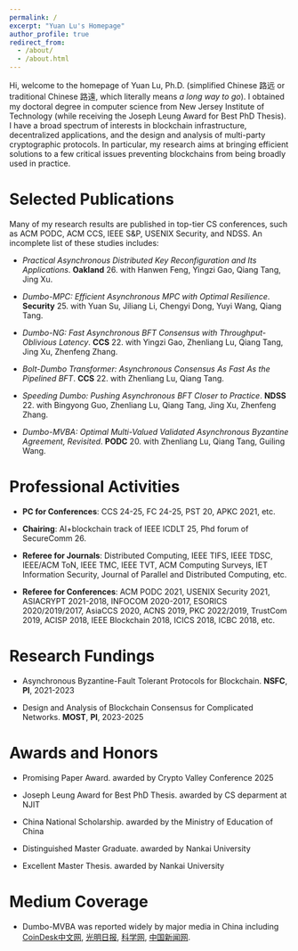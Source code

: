 ```yaml
---
permalink: /
excerpt: "Yuan Lu's Homepage"
author_profile: true
redirect_from: 
  - /about/
  - /about.html
---
```


Hi, welcome to the homepage of Yuan Lu, Ph.D. (simplified Chinese 路远 or traditional Chinese 路遠, which literally means *a long way to go*). I obtained my doctoral degree in computer science from New Jersey Institute of Technology (while receiving the Joseph Leung Award for Best PhD Thesis). I have a broad spectrum of interests in blockchain infrastructure, decentralized applications, and the design and analysis of multi-party cryptographic protocols. In particular, my research aims at bringing efficient solutions to a few critical issues preventing blockchains from being broadly used in practice.


 


Selected Publications
======

Many of my research results are published in top-tier CS conferences, such as ACM PODC, ACM CCS, IEEE S\&P, USENIX Security, and NDSS. An incomplete list of these studies includes:


- <span>*Practical Asynchronous Distributed Key Reconfiguration and Its Applications*.</span> <span>**Oakland** 26. with Hanwen Feng, Yingzi Gao, Qiang Tang, Jing Xu.</span>

- <span>*Dumbo-MPC: Efficient Asynchronous MPC with Optimal Resilience*.</span> <span>**Security** 25. with Yuan Su, Jiliang Li, Chengyi Dong, Yuyi Wang, Qiang Tang.</span>

- <span>*Dumbo-NG: Fast Asynchronous BFT Consensus with Throughput-Oblivious Latency*.</span> <span>**CCS** 22. with Yingzi Gao, Zhenliang Lu, Qiang Tang, Jing Xu, Zhenfeng Zhang.</span> 

- <span>*Bolt-Dumbo Transformer: Asynchronous Consensus As Fast As the Pipelined BFT*.</span> <span>**CCS** 22. with Zhenliang Lu, Qiang Tang.</span> 

- <span>*Speeding Dumbo: Pushing Asynchronous BFT Closer to Practice*.</span> <span>**NDSS** 22. with Bingyong Guo, Zhenliang Lu, Qiang Tang, Jing Xu, Zhenfeng Zhang.</span> 

- <span>*Dumbo-MVBA: Optimal Multi-Valued Validated Asynchronous Byzantine Agreement, Revisited*.</span> <span>**PODC** 20. with Zhenliang Lu, Qiang Tang, Guiling Wang.</span> 

<!--
- *Aion: Robust and Efficient Multi-Round Single-Mask Secure Aggregation Against Malicious Participants*.  
     &nbsp; &nbsp; &nbsp; **Security** 25. with Yizhong Liu, Zixiao Jia, Zian Jin, et al.

- *Kronos: A Secure and Generic Sharding Blockchain Consensus with Optimized Overhead*.  
     &nbsp; &nbsp; &nbsp; **NDSS** 25. with Yizhong Liu, Andi Liu, Zhuocheng Pan, et al.

- *Efficient Asynchronous Byzantine Agreement without Private Setups*.  
     &nbsp; &nbsp; &nbsp; **ICDCS** 22. with Yingzi Gao, Zhenliang Lu, Qiang Tang, Jing Xu, Zhenfeng Zhang.

- *Fair Peer-to-Peer Content Delivery via Blockchain*.   
     &nbsp; &nbsp; &nbsp; **ESORICS** 21. with Songlin He, Qiang Tang, Guiling Wang, Chase Wu.

- *Generic Superlight Client for Permissionless Blockchains*.   
     &nbsp; &nbsp; &nbsp; **ESORICS** 20. with Qiang Tang, Guiling Wang.

- *Dragoon: Private Decentralized Human Intelligence Tasks Made Practical*.   
     &nbsp; &nbsp; &nbsp; **ICDCS** 20. with Qiang Tang, Guiling Wang.

- *ZebraLancer: Private and Anonymous Crowdsourcing System atop Open Blockchain*.   
     &nbsp; &nbsp; &nbsp; **ICDCS** 18. with Qiang Tang, Guiling Wang.
-->




Professional Activities
======

- **PC for Conferences**: CCS 24-25, FC 24-25, PST 20, APKC 2021, etc.

- **Chairing**: AI+blockchain track of IEEE ICDLT 25, Phd forum of SecureComm 26.

- **Referee for Journals**: Distributed Computing, IEEE TIFS, IEEE TDSC, IEEE/ACM ToN, IEEE TMC, IEEE TVT, ACM Computing Surveys, IET Information Security, Journal of Parallel and Distributed Computing, etc. 

- **Referee for Conferences**: ACM PODC 2021, USENIX Security 2021, ASIACRYPT 2021-2018, INFOCOM 2020-2017, ESORICS 2020/2019/2017, AsiaCCS 2020, ACNS 2019, PKC 2022/2019, TrustCom 2019, ACISP 2018, IEEE Blockchain 2018, ICICS 2018, ICBC 2018, etc. 




Research Fundings
======

- Asynchronous Byzantine-Fault Tolerant Protocols for Blockchain. **NSFC**, **PI**, 2021-2023

- Design and Analysis of Blockchain Consensus for Complicated Networks. **MOST**, **PI**, 2023-2025


Awards and Honors
======

- Promising Paper Award. awarded by Crypto Valley Conference 2025

- Joseph Leung Award for Best PhD Thesis. awarded by CS deparment at NJIT 

- China National Scholarship. awarded by the Ministry of Education of China

- Distinguished Master Graduate. awarded by Nankai University
 
- Excellent Master Thesis. awarded by Nankai University


Medium Coverage
======

- Dumbo-MVBA was reported widely by major media in China including [CoinDesk中文网](http://www.coindeskchinese.com/#/article/4976), [光明日报](https://app.gmdaily.cn/as/opened/n/85ece7999ee2440391078c2b7c43d890), [科学网](http://news.sciencenet.cn/sbhtmlnews/2021/2/360847.shtm?id=360847), [中国新闻网](http://www.chinanews.com/gn/2021/02-08/9407601.shtml).



<!---
More Personal Trajectory
======
Borned in [Pingdingshan](https://en.wikipedia.org/wiki/Pingdingshan) and raised in [Xiangyang](https://en.wikipedia.org/wiki/Xiangyang), I started my higher educations in the beautiful city of [Tianjin](https://en.wikipedia.org/wiki/Tianjin), where I received my B.Sc. degree in electrical engineering and B.B.A. degree in business administration from [Nankai University](https://en.wikipedia.org/wiki/Nankai_University) and [Tianjin University](https://en.wikipedia.org/wiki/Tianjin_University) respectively in 2011. After another 3 years' hard work, I obtained my M.Eng. degree with highest honors in electrical engineering from Nankai University in 2014. 

My [Ethereum](https://www.ethereum.org/) address is 0xBEEF1Bed3677Fe070591074De013cD371B121027



A data-driven personal website
======
Like many other Jekyll-based GitHub Pages templates, academicpages makes you separate the website's content from its form. The content & metadata of your website are in structured markdown files, while various other files constitute the theme, specifying how to transform that content & metadata into HTML pages. You keep these various markdown (.md), YAML (.yml), HTML, and CSS files in a public GitHub repository. Each time you commit and push an update to the repository, the [GitHub pages](https://pages.github.com/) service creates static HTML pages based on these files, which are hosted on GitHub's servers free of charge.

Many of the features of dynamic content management systems (like Wordpress) can be achieved in this fashion, using a fraction of the computational resources and with far less vulnerability to hacking and DDoSing. You can also modify the theme to your heart's content without touching the content of your site. If you get to a point where you've broken something in Jekyll/HTML/CSS beyond repair, your markdown files describing your talks, publications, etc. are safe. You can rollback the changes or even delete the repository and start over -- just be sure to save the markdown files! Finally, you can also write scripts that process the structured data on the site, such as [this one](https://github.com/academicpages/academicpages.github.io/blob/master/talkmap.ipynb) that analyzes metadata in pages about talks to display [a map of every location you've given a talk](https://academicpages.github.io/talkmap.html).

Getting started
======
1. Register a GitHub account if you don't have one and confirm your e-mail (required!)
1. Fork [this repository](https://github.com/academicpages/academicpages.github.io) by clicking the "fork" button in the top right. 
1. Go to the repository's settings (rightmost item in the tabs that start with "Code", should be below "Unwatch"). Rename the repository "[your GitHub username].github.io", which will also be your website's URL.
1. Set site-wide configuration and create content & metadata (see below -- also see [this set of diffs](http://archive.is/3TPas) showing what files were changed to set up [an example site](https://getorg-testacct.github.io) for a user with the username "getorg-testacct")
1. Upload any files (like PDFs, .zip files, etc.) to the files/ directory. They will appear at https://[your GitHub username].github.io/files/example.pdf.  
1. Check status by going to the repository settings, in the "GitHub pages" section

Site-wide configuration
------
The main configuration file for the site is in the base directory in [_config.yml](https://github.com/academicpages/academicpages.github.io/blob/master/_config.yml), which defines the content in the sidebars and other site-wide features. You will need to replace the default variables with ones about yourself and your site's github repository. The configuration file for the top menu is in [_data/navigation.yml](https://github.com/academicpages/academicpages.github.io/blob/master/_data/navigation.yml). For example, if you don't have a portfolio or blog posts, you can remove those items from that navigation.yml file to remove them from the header. 

Create content & metadata
------
For site content, there is one markdown file for each type of content, which are stored in directories like _publications, _talks, _posts, _teaching, or _pages. For example, each talk is a markdown file in the [_talks directory](https://github.com/academicpages/academicpages.github.io/tree/master/_talks). At the top of each markdown file is structured data in YAML about the talk, which the theme will parse to do lots of cool stuff. The same structured data about a talk is used to generate the list of talks on the [Talks page](https://academicpages.github.io/talks), each [individual page](https://academicpages.github.io/talks/2012-03-01-talk-1) for specific talks, the talks section for the [CV page](https://academicpages.github.io/cv), and the [map of places you've given a talk](https://academicpages.github.io/talkmap.html) (if you run this [python file](https://github.com/academicpages/academicpages.github.io/blob/master/talkmap.py) or [Jupyter notebook](https://github.com/academicpages/academicpages.github.io/blob/master/talkmap.ipynb), which creates the HTML for the map based on the contents of the _talks directory).

**Markdown generator**

I have also created [a set of Jupyter notebooks](https://github.com/academicpages/academicpages.github.io/tree/master/markdown_generator
) that converts a CSV containing structured data about talks or presentations into individual markdown files that will be properly formatted for the academicpages template. The sample CSVs in that directory are the ones I used to create my own personal website at stuartgeiger.com. My usual workflow is that I keep a spreadsheet of my publications and talks, then run the code in these notebooks to generate the markdown files, then commit and push them to the GitHub repository.

How to edit your site's GitHub repository
------
Many people use a git client to create files on their local computer and then push them to GitHub's servers. If you are not familiar with git, you can directly edit these configuration and markdown files directly in the github.com interface. Navigate to a file (like [this one](https://github.com/academicpages/academicpages.github.io/blob/master/_talks/2012-03-01-talk-1.md) and click the pencil icon in the top right of the content preview (to the right of the "Raw | Blame | History" buttons). You can delete a file by clicking the trashcan icon to the right of the pencil icon. You can also create new files or upload files by navigating to a directory and clicking the "Create new file" or "Upload files" buttons. 

Example: editing a markdown file for a talk
![Editing a markdown file for a talk](/images/editing-talk.png)

For more info
------
More info about configuring academicpages can be found in [the guide](https://academicpages.github.io/markdown/). The [guides for the Minimal Mistakes theme](https://mmistakes.github.io/minimal-mistakes/docs/configuration/) (which this theme was forked from) might also be helpful.

-->
